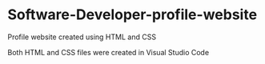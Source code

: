 # Software-Developer-profile-website
Profile website created using HTML and CSS

Both HTML and CSS files were created in Visual Studio Code
